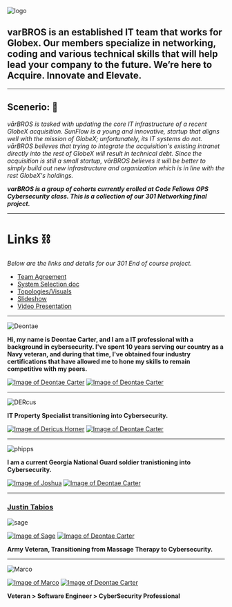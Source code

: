 ![logo](https://github.com/varBROS/varBROS/blob/main/var.png)

## varBROS is an established IT team that works for Globex. Our members specialize in networking, coding and various technical skills that will help lead your company to the future. We’re here to Acquire. Innovate and Elevate. 
___
##  **Scenerio:** 📜
*vārBROS is tasked with updating the core IT infrastructure of a recent GlobeX acquisition. SunFlow is a young and innovative, startup that aligns well with the mission of GlobeX; unfortunately, its IT systems do not. vārBROS believes that trying to integrate the acquisition's existing intranet directly into the rest of GlobeX will result in technical debt. Since the acquisition is still a small startup, vārBROS believes it will be better to simply build out new infrastructure and organization which is in line with the rest GlobeX's holdings.*

***varBROS is a group of cohorts currently erolled at Code Fellows OPS Cybersecurity class. This is a collection of our 301 Networking final project.***
___

# Links ⛓️

*Below are the links and details for our 301 End of course project.*
- [Team Agreement](https://github.com/varBROS/varBROS/blob/main/Group%20Project_%20Team%20Agreement%20(1).pdf)
- [System Selection doc](https://github.com/varBROS/varBROS/blob/main/Ops-301d6%20Team3%20System%20Selection(Prep%202).pdf)
- [Topologies/Visuals](https://github.com/varBROS/varBROS/blob/main/topology.pdf)
- [Slideshow](https://github.com/varBROS/varBROS/blob/main/Ops%20Mid_Final%20Project%20Deck%20varBROS.pdf) 
- [Video Presentation](https://github.com/varBROS/varBROS/blob/main/Video%20Presentation.md)
___


![Deontae](https://github.com/varBROS/varBROS/blob/main/taetae.png)

**Hi, my name is Deontae Carter, and I am a IT professional with a background in cybersecurity. I've spent 10 years serving our country as a Navy veteran, and during that time, I've obtained four industry certifications that have allowed me to hone my skills to remain competitive with my peers.**

[![Image of Deontae Carter](https://github.com/varBROS/varBROS/blob/main/imageedit_15_8425434777.jpg)](https://www.linkedin.com/in/deontae-carter/)     [![Image of Deontae Carter](https://github.com/varBROS/varBROS/blob/main/git.png)](https://github.com/DeontaeCarter?tab=repositories)

___
![DERcus](https://github.com/varBROS/varBROS/blob/main/DERcus1.jpg)

**IT Property Specialist transitioning into Cybersecurity.**

[![Image of Dericus Horner](https://github.com/varBROS/varBROS/blob/main/imageedit_15_8425434777.jpg)]([https://www.linkedin.com/in/dericus-horner/])     [![Image of Deontae Carter](https://github.com/varBROS/varBROS/blob/main/git.png)](https://github.com/Dhorner4)
___
![phipps](https://github.com/varBROS/varBROS/blob/main/jp.jpg)

**I am a current Georgia National Guard soldier tranistioning into Cybersecurity.** 

[![Image of Joshua](https://github.com/varBROS/varBROS/blob/main/imageedit_15_8425434777.jpg)]([https://www.linkedin.com/in/joshua-phipps-755a20264/])  [![Image of Deontae Carter](https://github.com/varBROS/varBROS/blob/main/git.png)](https://github.com/joshp27)

___

### [Justin Tabios](https://www.linkedin.com/in/justintabios/)

![sage](https://github.com/varBROS/varBROS/blob/main/sage.jpg)

[![Image of Sage](https://github.com/varBROS/varBROS/blob/main/imageedit_15_8425434777.jpg)]([https://www.linkedin.com/in/justintabios/)   [![Image of Deontae Carter](https://github.com/varBROS/varBROS/blob/main/git.png)](https://github.com/AnnyeongAloha)

**Army Veteran, Transitioning from Massage Therapy to Cybersecurity.** 
___
![Marco](https://github.com/varBROS/varBROS/blob/main/Hotmic_.jpg)

[![Image of Marco](https://github.com/varBROS/varBROS/blob/main/imageedit_15_8425434777.jpg)]([https://www.linkedin.com/in/marcoaliaga8/])    [![Image of Deontae Carter](https://github.com/varBROS/varBROS/blob/main/git.png)](https://github.com/kharne8)

**Veteran > Software Engineer > CyberSecurity Professional**


